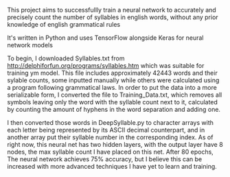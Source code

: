 This project aims to successfullly train a neural network to accurately and precisely count the number of syllables in english words, without any prior knowledge of english grammatical rules

It's written in Python and uses TensorFlow alongside Keras for neural network models

To begin, I downloaded Syllables.txt from http://delphiforfun.org/programs/syllables.htm which was suitable for training ym model. This file includes approximately 42443 words and their sylable counts, some inputted manually while others were calculated using a program following grammatical laws. In order to put the data into a more serializable form, I converted the file to Training_Data.txt, which removes all symbols leaving only the word with the syllable count next to it, calculated by counting the amount of hyphens in the word separation and adding one. 

I then converted those words in DeepSyllable.py to character arrays with each letter being represented by its ASCII decimal counterpart, and in another array put their syllable number in the corresponding index. As of right now, this neural net has two hidden layers, with the output layer have 8 nodes, the max syllable count I have placed on this net. After 80 epochs, The neural network achieves 75% accuracy, but I believe this can be increased with more advanced techniques I have yet to learn and training.
